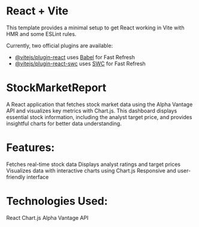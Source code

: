 # React + Vite

This template provides a minimal setup to get React working in Vite with HMR and some ESLint rules.

Currently, two official plugins are available:

- [@vitejs/plugin-react](https://github.com/vitejs/vite-plugin-react/blob/main/packages/plugin-react/README.md) uses [Babel](https://babeljs.io/) for Fast Refresh
- [@vitejs/plugin-react-swc](https://github.com/vitejs/vite-plugin-react-swc) uses [SWC](https://swc.rs/) for Fast Refresh

# StockMarketReport

A React application that fetches stock market data using the Alpha Vantage API and visualizes key metrics with Chart.js. This dashboard displays essential stock information, including the analyst target price, and provides insightful charts for better data understanding.

# Features:

Fetches real-time stock data
Displays analyst ratings and target prices
Visualizes data with interactive charts using Chart.js
Responsive and user-friendly interface

# Technologies Used:

React
Chart.js
Alpha Vantage API
